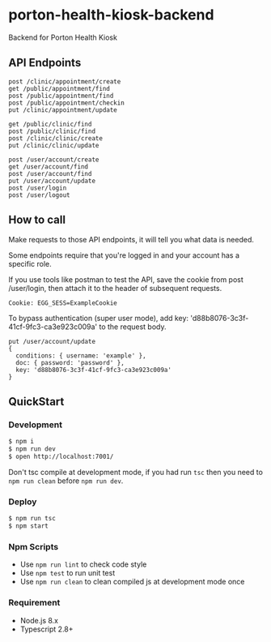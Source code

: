 # porton-health-kiosk-backend

Backend for Porton Health Kiosk

## API Endpoints

    post /clinic/appointment/create
    get /public/appointment/find
    post /public/appointment/find
    post /public/appointment/checkin
    put /clinic/appointment/update

    get /public/clinic/find
    post /public/clinic/find
    post /clinic/clinic/create
    put /clinic/clinic/update

    post /user/account/create
    get /user/account/find
    post /user/account/find
    put /user/account/update
    post /user/login
    post /user/logout

## How to call

Make requests to those API endpoints, it will tell you what data is needed.

Some endpoints require that you're logged in and your account has a specific role.

If you use tools like postman to test the API, save the cookie from post /user/login, then attach it to the header of subsequent requests.

    Cookie: EGG_SESS=ExampleCookie

To bypass authentication (super user mode), add key: 'd88b8076-3c3f-41cf-9fc3-ca3e923c009a' to the request body.

    put /user/account/update
    {
      conditions: { username: 'example' },
      doc: { password: 'password' },
      key: 'd88b8076-3c3f-41cf-9fc3-ca3e923c009a'
    }

## QuickStart

### Development

```bash
$ npm i
$ npm run dev
$ open http://localhost:7001/
```

Don't tsc compile at development mode, if you had run `tsc` then you need to `npm run clean` before `npm run dev`.

### Deploy

```bash
$ npm run tsc
$ npm start
```

### Npm Scripts

- Use `npm run lint` to check code style
- Use `npm test` to run unit test
- Use `npm run clean` to clean compiled js at development mode once

### Requirement

- Node.js 8.x
- Typescript 2.8+
